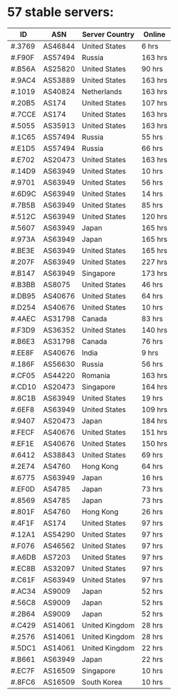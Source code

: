 # 57 stable servers:

| ID | ASN | Server Country | Online |
| ------ | ------ | ------ | ------ |
| #.3769 | AS46844 | United States | 6 hrs |
| #.F90F | AS57494 | Russia | 163 hrs |
| #.B56A | AS25820 | United States | 90 hrs |
| #.9AC4 | AS53889 | United States | 163 hrs |
| #.1019 | AS40824 | Netherlands | 163 hrs |
| #.20B5 | AS174 | United States | 107 hrs |
| #.7CCE | AS174 | United States | 163 hrs |
| #.5055 | AS35913 | United States | 163 hrs |
| #.1C65 | AS57494 | Russia | 55 hrs |
| #.E1D5 | AS57494 | Russia | 66 hrs |
| #.E702 | AS20473 | United States | 163 hrs |
| #.14D9 | AS63949 | United States | 10 hrs |
| #.9701 | AS63949 | United States | 56 hrs |
| #.6D9C | AS63949 | United States | 14 hrs |
| #.7B5B | AS63949 | United States | 85 hrs |
| #.512C | AS63949 | United States | 120 hrs |
| #.5607 | AS63949 | Japan | 165 hrs |
| #.973A | AS63949 | Japan | 165 hrs |
| #.BE3E | AS63949 | United States | 165 hrs |
| #.207F | AS63949 | United States | 227 hrs |
| #.B147 | AS63949 | Singapore | 173 hrs |
| #.B3BB | AS8075 | United States | 46 hrs |
| #.DB95 | AS40676 | United States | 64 hrs |
| #.D254 | AS40676 | United States | 10 hrs |
| #.4AEC | AS31798 | Canada | 83 hrs |
| #.F3D9 | AS36352 | United States | 140 hrs |
| #.B6E3 | AS31798 | Canada | 76 hrs |
| #.EE8F | AS40676 | India | 9 hrs |
| #.186F | AS56630 | Russia | 56 hrs |
| #.CF05 | AS44220 | Romania | 163 hrs |
| #.CD10 | AS20473 | Singapore | 164 hrs |
| #.8C1B | AS63949 | United States | 19 hrs |
| #.6EF8 | AS63949 | United States | 109 hrs |
| #.9407 | AS20473 | Japan | 184 hrs |
| #.FECF | AS40676 | United States | 151 hrs |
| #.EF1E | AS40676 | United States | 150 hrs |
| #.6412 | AS38843 | United States | 69 hrs |
| #.2E74 | AS4760 | Hong Kong | 64 hrs |
| #.6775 | AS63949 | Japan | 16 hrs |
| #.EF0D | AS4785 | Japan | 73 hrs |
| #.8569 | AS4785 | Japan | 73 hrs |
| #.801F | AS4760 | Hong Kong | 26 hrs |
| #.4F1F | AS174 | United States | 97 hrs |
| #.12A1 | AS54290 | United States | 97 hrs |
| #.F076 | AS46562 | United States | 97 hrs |
| #.A6DB | AS7203 | United States | 97 hrs |
| #.EC8B | AS32097 | United States | 97 hrs |
| #.C61F | AS63949 | United States | 97 hrs |
| #.AC34 | AS9009 | Japan | 52 hrs |
| #.56C8 | AS9009 | Japan | 52 hrs |
| #.2B64 | AS9009 | Japan | 52 hrs |
| #.C429 | AS14061 | United Kingdom | 28 hrs |
| #.2576 | AS14061 | United Kingdom | 28 hrs |
| #.5DC1 | AS14061 | United Kingdom | 22 hrs |
| #.B661 | AS63949 | Japan | 22 hrs |
| #.EC7F | AS16509 | Singapore | 10 hrs |
| #.8FC6 | AS16509 | South Korea | 10 hrs |

